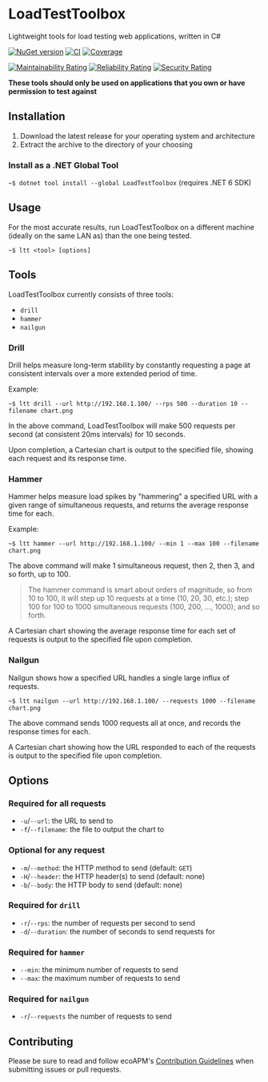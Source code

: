 # LoadTestToolbox

Lightweight tools for load testing web applications, written in C#

[![NuGet version](https://img.shields.io/nuget/v/LoadTestToolbox?logo=nuget&label=Install)](https://nuget.org/packages/LoadTestToolbox)
[![CI](https://github.com/ecoAPM/LoadTestToolbox/actions/workflows/CI.yml/badge.svg)](https://github.com/ecoAPM/LoadTestToolbox/actions/workflows/CI.yml)
[![Coverage](https://sonarcloud.io/api/project_badges/measure?project=ecoAPM_LoadTestToolbox&metric=coverage)](https://sonarcloud.io/dashboard?id=ecoAPM_LoadTestToolbox)

[![Maintainability Rating](https://sonarcloud.io/api/project_badges/measure?project=ecoAPM_LoadTestToolbox&metric=sqale_rating)](https://sonarcloud.io/dashboard?id=ecoAPM_LoadTestToolbox)
[![Reliability Rating](https://sonarcloud.io/api/project_badges/measure?project=ecoAPM_LoadTestToolbox&metric=reliability_rating)](https://sonarcloud.io/dashboard?id=ecoAPM_LoadTestToolbox)
[![Security Rating](https://sonarcloud.io/api/project_badges/measure?project=ecoAPM_LoadTestToolbox&metric=security_rating)](https://sonarcloud.io/dashboard?id=ecoAPM_LoadTestToolbox)

**These tools should only be used on applications that you own or have permission to test against**

## Installation

1. Download the latest release for your operating system and architecture
1. Extract the archive to the directory of your choosing

### Install as a .NET Global Tool

`~$ dotnet tool install --global LoadTestToolbox` (requires .NET 6 SDK)

## Usage

For the most accurate results, run LoadTestToolbox on a different machine (ideally on the same LAN as) than the one being tested.

`~$ ltt <tool> [options]`

## Tools

LoadTestToolbox currently consists of three tools:
- `drill`
- `hammer`
- `nailgun`

### Drill

Drill helps measure long-term stability by constantly requesting a page at consistent intervals over a more extended period of time.

Example:

   `~$ ltt drill --url http://192.168.1.100/ --rps 500 --duration 10 --filename chart.png`

In the above command, LoadTestToolbox will make 500 requests per second (at consistent 20ms intervals) for 10 seconds.

Upon completion, a Cartesian chart is output to the specified file, showing each request and its response time.

### Hammer

Hammer helps measure load spikes by "hammering" a specified URL with a given range of simultaneous requests, and returns the average response time for each.

Example:

`~$ ltt hammer --url http://192.168.1.100/ --min 1 --max 100 --filename chart.png`

The above command will make 1 simultaneous request, then 2, then 3, and so forth, up to 100.

> The hammer command is smart about orders of magnitude, so from 10 to 100, it will step up 10 requests at a time (10, 20, 30, etc.); step 100 for 100 to 1000 simultaneous requests (100, 200, ..., 1000); and so forth.

A Cartesian chart showing the average response time for each set of requests is output to the specified file upon completion.

### Nailgun

Nailgun shows how a specified URL handles a single large influx of requests.

`~$ ltt nailgun --url http://192.168.1.100/ --requests 1000 --filename chart.png`

The above command sends 1000 requests all at once, and records the response times for each.

A Cartesian chart showing how the URL responded to each of the requests is output to the specified file upon completion.

## Options

### Required for all requests

- `-u`/`--url`: the URL to send to
- `-f`/`--filename`: the file to output the chart to

### Optional for any request

- `-m`/`--method`: the HTTP method to send (default: `GET`)
- `-H`/`--header`: the HTTP header(s) to send (default: none)
- `-b`/`--body`: the HTTP body to send (default: none)

### Required for `drill`

- `-r`/`--rps`: the number of requests per second to send
- `-d`/`--duration`: the number of seconds to send requests for

### Required for `hammer`

- `--min`: the minimum number of requests to send
- `--max`: the maximum number of requests to send

### Required for `nailgun`

- `-r`/`--requests` the number of requests to send

## Contributing

Please be sure to read and follow ecoAPM's [Contribution Guidelines](CONTRIBUTING.md) when submitting issues or pull requests.
